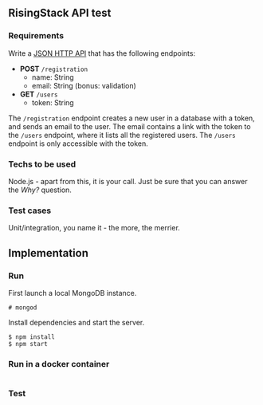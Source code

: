 ## RisingStack API test

### Requirements

Write a [JSON HTTP API](http://jsonapi.org/) that has the following endpoints:

* **POST** `/registration`
  * name: String
  * email: String (bonus: validation)
* **GET** `/users`
  * token: String

The `/registration` endpoint creates a new user in a database with a token, and sends an email to the user. The email contains
a link with the token to the `/users` endpoint, where it lists all the registered users. The `/users` endpoint is only accessible with the token.

### Techs to be used

Node.js - apart from this, it is your call. Just be sure that you can answer the *Why?* question.

### Test cases

Unit/integration, you name it - the more, the merrier.

## Implementation

### Run

First launch a local MongoDB instance.
```shell
# mongod
```

Install dependencies and start the server.
```shell
$ npm install
$ npm start
```

### Run in a docker container
```shell

```

### Test
